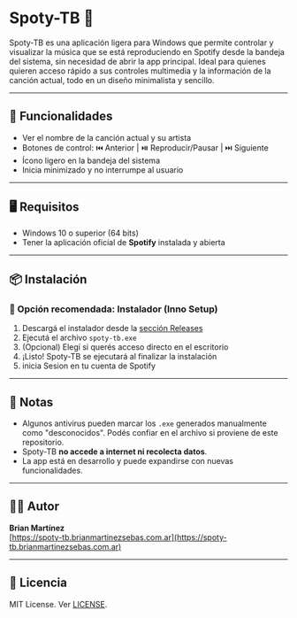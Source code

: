 # Spoty-TB 🎵

Spoty-TB es una aplicación ligera para Windows que permite controlar y visualizar la música que se está reproduciendo en Spotify desde la bandeja del sistema, sin necesidad de abrir la app principal. Ideal para quienes quieren acceso rápido a sus controles multimedia y la información de la canción actual, todo en un diseño minimalista y sencillo.



---

## 🧩 Funcionalidades

- Ver el nombre de la canción actual y su artista
- Botones de control: ⏮️ Anterior | ⏯️ Reproducir/Pausar | ⏭️ Siguiente
- Ícono ligero en la bandeja del sistema
- Inicia minimizado y no interrumpe al usuario

---

## 🖥️ Requisitos

- Windows 10 o superior (64 bits)
- Tener la aplicación oficial de **Spotify** instalada y abierta

---

## 📦 Instalación

### 🔹 Opción recomendada: Instalador (Inno Setup)

1. Descargá el instalador desde la [sección Releases](https://github.com/Brianmartinezsebas/Spoty-TB/releases)
2. Ejecutá el archivo `spoty-tb.exe`
3. (Opcional) Elegí si querés acceso directo en el escritorio
4. ¡Listo! Spoty-TB se ejecutará al finalizar la instalación
5. inicia Sesion en tu cuenta de Spotify


---

## 🚫 Notas

- Algunos antivirus pueden marcar los `.exe` generados manualmente como "desconocidos". Podés confiar en el archivo si proviene de este repositorio.
- Spoty-TB **no accede a internet ni recolecta datos**.
- La app está en desarrollo y puede expandirse con nuevas funcionalidades.

---

## 👨‍💻 Autor

**Brian Martínez**  
[https://spoty-tb.brianmartinezsebas.com.ar](https://spoty-tb.brianmartinezsebas.com.ar)

---

## 📜 Licencia

MIT License. Ver [LICENSE](./LICENSE).
